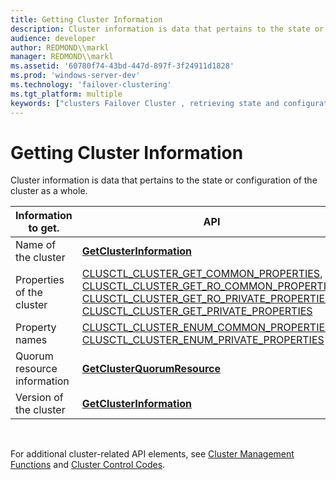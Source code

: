 ```yaml
---
title: Getting Cluster Information
description: Cluster information is data that pertains to the state or configuration of the cluster as a whole.
audience: developer
author: REDMOND\\markl
manager: REDMOND\\markl
ms.assetid: '60780f74-43bd-447d-897f-3f24911d1828'
ms.prod: 'windows-server-dev'
ms.technology: 'failover-clustering'
ms.tgt_platform: multiple
keywords: ["clusters Failover Cluster , retrieving state and configuration"]
---
```


# Getting Cluster Information

Cluster information is data that pertains to the state or configuration of the cluster as a whole.



| Information to get.         | API                                                                                                                                                                                                                                                                                                                                                                              |
|-----------------------------|----------------------------------------------------------------------------------------------------------------------------------------------------------------------------------------------------------------------------------------------------------------------------------------------------------------------------------------------------------------------------------|
| Name of the cluster         | [**GetClusterInformation**](getclusterinformation.md)                                                                                                                                                                                                                                                                                                                           |
| Properties of the cluster   | [CLUSCTL\_CLUSTER\_GET\_COMMON\_PROPERTIES](clusctl-cluster-get-common-properties.md), [CLUSCTL\_CLUSTER\_GET\_RO\_COMMON\_PROPERTIES](clusctl-cluster-get-ro-common-properties.md), [CLUSCTL\_CLUSTER\_GET\_RO\_PRIVATE\_PROPERTIES](clusctl-cluster-get-ro-private-properties.md), [CLUSCTL\_CLUSTER\_GET\_PRIVATE\_PROPERTIES](clusctl-cluster-get-private-properties.md) |
| Property names              | [CLUSCTL\_CLUSTER\_ENUM\_COMMON\_PROPERTIES](clusctl-cluster-enum-common-properties.md), [CLUSCTL\_CLUSTER\_ENUM\_PRIVATE\_PROPERTIES](clusctl-cluster-enum-private-properties.md)                                                                                                                                                                                             |
| Quorum resource information | [**GetClusterQuorumResource**](getclusterquorumresource.md)                                                                                                                                                                                                                                                                                                                     |
| Version of the cluster      | [**GetClusterInformation**](getclusterinformation.md)                                                                                                                                                                                                                                                                                                                           |



 

For additional cluster-related API elements, see [Cluster Management Functions](cluster-management-functions.md) and [Cluster Control Codes](cluster-control-codes.md).

 

 




